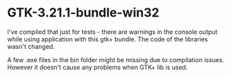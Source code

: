 # GTK-3.21.1-bundle-win32
I've compiled that just for tests - there are warnings in the console output while using application with this gtk+ bundle. The code of the libraries wasn't changed.

A few .exe files in the bin folder might be missing due to compilation issues. However it doesn't cause any problems when GTK+ lib is used.
